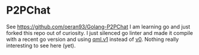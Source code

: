 P2PChat
=======
See https://github.com/oeran93/Golang-P2PChat
I am learning go and just forked this repo out of curiosity. I just silenced go linter and made it compile with a recent go version and using [qml.v1](https://godoc.org/gopkg.in/qml.v1) instead of [v0](https://godoc.org/gopkg.in/qml.v0). Nothing really interesting to see here (yet).
